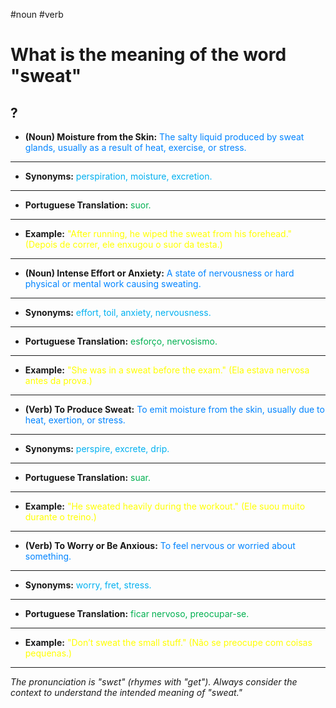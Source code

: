 #noun 
#verb

# What is the meaning of the word "sweat"
?
---
* **(Noun) Moisture from the Skin:** <span style="color:rgb(0, 132, 255)">The salty liquid produced by sweat glands, usually as a result of heat, exercise, or stress.</span>
---
* **Synonyms:** <span style="color:rgb(0, 176, 240)">perspiration, moisture, excretion.</span>
---
* **Portuguese Translation:** <span style="color:rgb(0, 176, 80)">suor.</span>
---
* **Example:** <span style="color:rgb(255, 255, 0)">"After running, he wiped the sweat from his forehead." (Depois de correr, ele enxugou o suor da testa.)</span>
<!--SR:!2025-06-14,11,270-->

---
* **(Noun) Intense Effort or Anxiety:** <span style="color:rgb(0, 132, 255)">A state of nervousness or hard physical or mental work causing sweating.</span>  
---
* **Synonyms:** <span style="color:rgb(0, 176, 240)">effort, toil, anxiety, nervousness.</span>  
---
* **Portuguese Translation:** <span style="color:rgb(0, 176, 80)">esforço, nervosismo.</span> 
---
* **Example:** <span style="color:rgb(255, 255, 0)">"She was in a sweat before the exam." (Ela estava nervosa antes da prova.)</span>  
---
* **(Verb) To Produce Sweat:** <span style="color:rgb(0, 132, 255)">To emit moisture from the skin, usually due to heat, exertion, or stress.</span>  
---
* **Synonyms:** <span style="color:rgb(0, 176, 240)">perspire, excrete, drip.</span>  
---
* **Portuguese Translation:** <span style="color:rgb(0, 176, 80)">suar.</span>  
---
* **Example:** <span style="color:rgb(255, 255, 0)">"He sweated heavily during the workout." (Ele suou muito durante o treino.)</span>  
---
* **(Verb) To Worry or Be Anxious:** <span style="color:rgb(0, 132, 255)">To feel nervous or worried about something.</span>  
---
* **Synonyms:** <span style="color:rgb(0, 176, 240)">worry, fret, stress.</span>  
---
* **Portuguese Translation:** <span style="color:rgb(0, 176, 80)">ficar nervoso, preocupar-se.</span>  
---
* **Example:** <span style="color:rgb(255, 255, 0)">"Don’t sweat the small stuff." (Não se preocupe com coisas pequenas.)</span>  
---
*The pronunciation is "swɛt" (rhymes with "get"). Always consider the context to understand the intended meaning of "sweat."*  
<!--SR:!2025-05-31,sweat,178-->